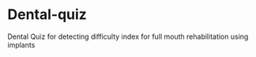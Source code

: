 # Dental-quiz
Dental Quiz for detecting difficulty index for full mouth rehabilitation using implants
